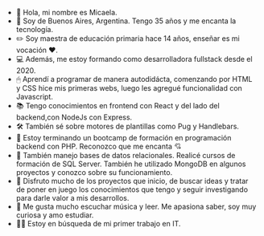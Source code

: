 - 👋 Hola, mi nombre es Micaela.
- 👀 Soy de Buenos Aires, Argentina. Tengo 35 años y me encanta la tecnología. 
- ✏️ Soy maestra de educación primaria hace 14 años, enseñar es mi vocación ❤️.  
- 💻 Además, me estoy formando como desarrolladora fullstack desde el 2020.
- 🖱 Aprendí a programar de manera autodidácta, comenzando por HTML y CSS hice mis primeras webs, luego les agregué funcionalidad con Javascript.  
- 📚 Tengo conocimientos en frontend con React y del lado del backend,con NodeJs con Express. 
- 🛠 También sé sobre motores de plantillas como Pug y Handlebars.  
- 🐘 Estoy terminando un bootcamp de formación en programación backend con PHP. Reconozco que me encanta 💘
- 💾 También manejo bases de datos relacionales. Realicé cursos de formación de SQL Server. También he utilizado MongoDB en algunos proyectos y conozco sobre        su funcionamiento. 
- 📣 Disfruto mucho de los proyectos que inicio, de buscar ideas y tratar de poner en juego los conocimientos que tengo y seguir investigando para darle valor      a mis desarrollos.
- 🎵 Me gusta mucho escuchar música y leer. Me apasiona saber, soy muy curiosa y amo estudiar. 
- 🙋‍♀️ Estoy en búsqueda de mi primer trabajo en IT. 





<!---
micamingrone/micamingrone is a ✨ special ✨ repository because its `README.md` (this file) appears on your GitHub profile.
You can click the Preview link to take a look at your changes.
--->
